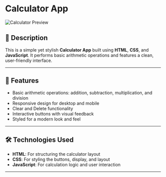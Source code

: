 # Calculator App

![Calculator Preview](./f36cf78c-8e0a-44c0-864e-73c33a94f524.png)

## 🧮 Description

This is a simple yet stylish **Calculator App** built using **HTML**, **CSS**, and **JavaScript**. It performs basic arithmetic operations and features a clean, user-friendly interface.

---

## 🚀 Features

- Basic arithmetic operations: addition, subtraction, multiplication, and division
- Responsive design for desktop and mobile
- Clear and Delete functionality
- Interactive buttons with visual feedback
- Styled for a modern look and feel

---

## 🛠 Technologies Used

- **HTML**: For structuring the calculator layout
- **CSS**: For styling the buttons, display, and layout
- **JavaScript**: For calculation logic and user interaction

---
